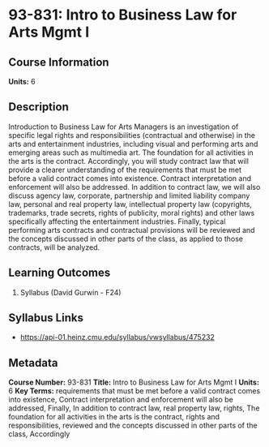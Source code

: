 # 93-831: Intro to Business Law for Arts Mgmt I

## Course Information

**Units:** 6

## Description

Introduction to Business Law for Arts Managers is an investigation of specific legal rights and responsibilities (contractual and otherwise) in the arts and entertainment industries, including visual and performing arts and emerging areas such as multimedia art. The foundation for all activities in the arts is the contract. Accordingly, you will study contract law that will provide a clearer understanding of the requirements that must be met before a valid contract comes into existence. Contract interpretation and enforcement will also be addressed. In addition to contract law, we will also discuss agency law, corporate, partnership and limited liability company law, personal and real property law, intellectual property law (copyrights, trademarks, trade secrets, rights of publicity, moral rights) and other laws specifically affecting the entertainment industries. Finally, typical performing arts contracts and contractual provisions will be reviewed and the concepts discussed in other parts of the class, as applied to those contracts, will be analyzed.

## Learning Outcomes

1. Syllabus (David Gurwin - F24)

## Syllabus Links

* https://api-01.heinz.cmu.edu/syllabus/vwsyllabus/475232

## Metadata

**Course Number:** 93-831
**Title:** Intro to Business Law for Arts Mgmt I
**Units:** 6
**Key Terms:** requirements that must be met before a valid contract comes into existence, Contract interpretation and enforcement will also be addressed, Finally, In addition to contract law, real property law, rights, The foundation for all activities in the arts is the contract, rights and responsibilities, reviewed and the concepts discussed in other parts of the class, Accordingly
